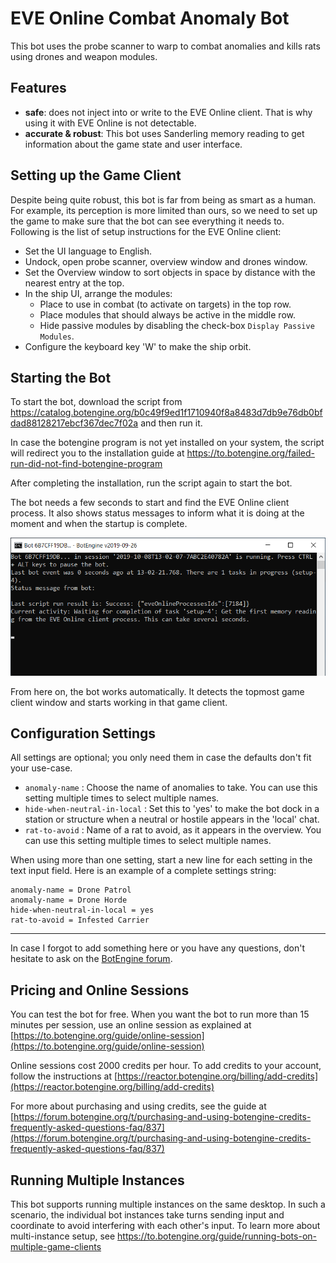 # EVE Online Combat Anomaly Bot

This bot uses the probe scanner to warp to combat anomalies and kills rats using drones and weapon modules.

## Features

+ **safe**: does not inject into or write to the EVE Online client. That is why using it with EVE Online is not detectable.
+ **accurate & robust**: This bot uses Sanderling memory reading to get information about the game state and user interface.

## Setting up the Game Client

Despite being quite robust, this bot is far from being as smart as a human. For example, its perception is more limited than ours, so we need to set up the game to make sure that the bot can see everything it needs to. Following is the list of setup instructions for the EVE Online client:

+ Set the UI language to English.
+ Undock, open probe scanner, overview window and drones window.
+ Set the Overview window to sort objects in space by distance with the nearest entry at the top.
+ In the ship UI, arrange the modules:
  + Place to use in combat (to activate on targets) in the top row.
  + Place modules that should always be active in the middle row.
  + Hide passive modules by disabling the check-box `Display Passive Modules`.
+ Configure the keyboard key 'W' to make the ship orbit.

## Starting the Bot

To start the bot, download the script from https://catalog.botengine.org/b0c49f9ed1f1710940f8a8483d7db9e76db0bfdad88128217ebcf367dec7f02a and then run it.

In case the botengine program is not yet installed on your system, the script will redirect you to the installation guide at https://to.botengine.org/failed-run-did-not-find-botengine-program

After completing the installation, run the script again to start the bot.

The bot needs a few seconds to start and find the EVE Online client process. It also shows status messages to inform what it is doing at the moment and when the startup is complete.

![EVE Online App Starting](./image/2019-10-08.eve-online-autopilot-bot-startup.png)

From here on, the bot works automatically. It detects the topmost game client window and starts working in that game client.

## Configuration Settings

All settings are optional; you only need them in case the defaults don't fit your use-case.

+ `anomaly-name` : Choose the name of anomalies to take. You can use this setting multiple times to select multiple names.
+ `hide-when-neutral-in-local` : Set this to 'yes' to make the bot dock in a station or structure when a neutral or hostile appears in the 'local' chat.
+ `rat-to-avoid` : Name of a rat to avoid, as it appears in the overview. You can use this setting multiple times to select multiple names.

When using more than one setting, start a new line for each setting in the text input field.
Here is an example of a complete settings string:

```
anomaly-name = Drone Patrol
anomaly-name = Drone Horde
hide-when-neutral-in-local = yes
rat-to-avoid = Infested Carrier
```

----

In case I forgot to add something here or you have any questions, don't hesitate to ask on the [BotEngine forum](https://forum.botengine.org/).

## Pricing and Online Sessions

You can test the bot for free. When you want the bot to run more than 15 minutes per session, use an online session as explained at [https://to.botengine.org/guide/online-session](https://to.botengine.org/guide/online-session)

Online sessions cost 2000 credits per hour. To add credits to your account, follow the instructions at [https://reactor.botengine.org/billing/add-credits](https://reactor.botengine.org/billing/add-credits)

For more about purchasing and using credits, see the guide at [https://forum.botengine.org/t/purchasing-and-using-botengine-credits-frequently-asked-questions-faq/837](https://forum.botengine.org/t/purchasing-and-using-botengine-credits-frequently-asked-questions-faq/837)

## Running Multiple Instances

This bot supports running multiple instances on the same desktop. In such a scenario, the individual bot instances take turns sending input and coordinate to avoid interfering with each other's input. To learn more about multi-instance setup, see https://to.botengine.org/guide/running-bots-on-multiple-game-clients

